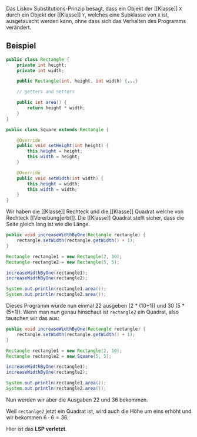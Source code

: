 Das Liskov Substitutions-Prinzip besagt, dass ein Objekt der [[Klasse]] `X` durch ein Objekt der [[Klasse]] `Y`, welches eine Subklasse von `X` ist, ausgetauscht werden kann, ohne dass sich das Verhalten des Programms verändert.

## Beispiel
```java
public class Rectangle {
	private int height;
	private int width;

	public Rectangle(int, height, int width) {...}

	// getters and Setters

	public int area() {
		return height * width;
	}
}

public class Square extends Rectangle {

	@Override
	public void setHeight(int height) {
		this.height = height;
		this.width = height;
	}

	@Override
	public void setWidth(int width) {
		this.height = width;
		this.width = width;
	}
}
```
Wir haben die [[Klasse]] Rechteck und die [[Klasse]] Quadrat welche von Rechteck [[Vererbung|erbt]].
Die [[Klasse]] Quadrat stellt sicher, dass die Seite gleich lang ist wie die Länge.

```java
public void increaseWidthByOne(Rectangle rectangle) {
	rectangle.setWidth(rectangle.getWidth() + 1);
}

Rectangle rectangle1 = new Rectangle(2, 10);
Rectangle rectangle2 = new Rectangle(5, 5);

increaseWidthByOne(rectangle1);
increaseWidthByOne(rectangle2);

System.out.println(rectangle1.area());
System.out.println(rectangle2.area());
```
Dieses Programm würde nun einmal 22 ausgeben (2 * (10+1)) und 30 (5 * (5+1)).
Wenn man nun genau hinschaut ist `rectangle2` ein Quadrat, also tauschen wir das aus:

```java
public void increaseWidthByOne(Rectangle rectangle) {
	rectangle.setWidth(rectangle.getWidth() + 1);
}

Rectangle rectangle1 = new Rectangle(2, 10);
Rectangle rectangle2 = new Square(5, 5);

increaseWidthByOne(rectangle1);
increaseWidthByOne(rectangle2);

System.out.println(rectangle1.area());
System.out.println(rectangle2.area());
```
Nun werden wir aber die Ausgaben 22 und 36 bekommen.

Weil `rectanlge2` jetzt ein Quadrat ist, wird auch die Höhe um eins erhöht und wir bekommen $6\cdot 6 = 36$. 

Hier ist das **LSP verletzt**.
